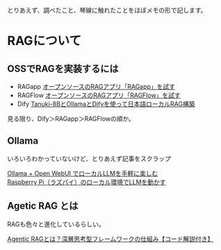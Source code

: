 とりあえず、調べたこと、琴線に触れたことをほぼメモの形で記します。

# RAGについて

## OSSでRAGを実装するには

* RAGapp 
[オープンソースのRAGアプリ「RAGapp」を試す](https://zenn.dev/kun432/scraps/b0266a88584b9f)
* RAGFlow
[オープンソースのRAGアプリ「RAGFlow」を試す](https://zenn.dev/kun432/scraps/5b8547c6aa1c95)
* Dify
[Tanuki-8BとOllamaとDifyを使って日本語ローカルRAG構築](https://zenn.dev/mkj/articles/93dbd6c9d94c58)

見る限り、Dify＞RAGapp＞RAGFlowの順か。

## Ollama

いろいろわかっていないけど、とりあえず記事をスクラップ

[Ollama + Open WebUI でローカルLLMを手軽に楽しむ](https://zenn.dev/karaage0703/articles/c271ca65b91bdb)  
[Raspberry Pi（ラズパイ）のローカル環境でLLMを動かす](https://zenn.dev/karaage0703/articles/5fd411a9358898)

## Agetic RAG とは

RAGも色々と進化しているらしい。

[Agentic RAGとは？深層思考型フレームワークの仕組み【コード解説付き】](https://zenn.dev/givery_ai_lab/articles/5c684e9fefa9e6)
